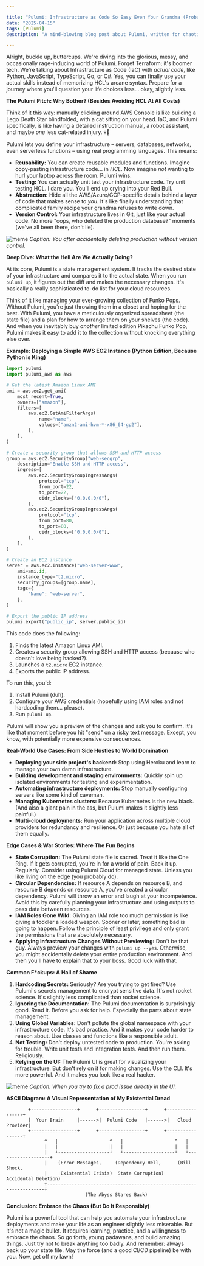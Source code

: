 ```yaml
---

title: "Pulumi: Infrastructure as Code So Easy Even Your Grandma (Probably) Can't Screw It Up (Too Badly)"
date: "2025-04-15"
tags: [Pulumi]
description: "A mind-blowing blog post about Pulumi, written for chaotic Gen Z engineers. Prepare for enlightenment... or existential dread, tbh."

---
```


Alright, buckle up, buttercups. We're diving into the glorious, messy, and occasionally rage-inducing world of Pulumi. Forget Terraform; it's boomer tech. We're talking about Infrastructure as Code (IaC) with *actual code*, like Python, JavaScript, TypeScript, Go, or C#. Yes, you can finally use your actual skills instead of memorizing HCL's arcane syntax. Prepare for a journey where you'll question your life choices less... okay, slightly less.

**The Pulumi Pitch: Why Bother? (Besides Avoiding HCL At All Costs)**

Think of it this way: manually clicking around AWS Console is like building a Lego Death Star blindfolded, with a cat sitting on your head. IaC, and Pulumi specifically, is like having a detailed instruction manual, a robot assistant, and maybe *one* less cat-related injury. 💀🙏

Pulumi lets you define your infrastructure – servers, databases, networks, even serverless functions – using real programming languages. This means:

*   **Reusability:** You can create reusable modules and functions. Imagine copy-pasting infrastructure code... in *HCL*. Now imagine *not* wanting to hurl your laptop across the room. Pulumi wins.
*   **Testing:** You can actually unit test your infrastructure code. Try unit testing HCL. I dare you. You'll end up crying into your Red Bull.
*   **Abstraction:** Hide all the AWS/Azure/GCP-specific details behind a layer of code that makes sense to *you*. It's like finally understanding that complicated family recipe your grandma refuses to write down.
*   **Version Control:** Your infrastructure lives in Git, just like your actual code. No more "oops, who deleted the production database?" moments (we've all been there, don't lie).

![meme](https://i.imgflip.com/3m10b8.jpg)
*Caption: You after accidentally deleting production without version control.*

**Deep Dive: What the Hell Are We Actually Doing?**

At its core, Pulumi is a state management system. It tracks the desired state of your infrastructure and compares it to the actual state. When you run `pulumi up`, it figures out the diff and makes the necessary changes. It's basically a really sophisticated to-do list for your cloud resources.

Think of it like managing your ever-growing collection of Funko Pops. Without Pulumi, you're just throwing them in a closet and hoping for the best. With Pulumi, you have a meticulously organized spreadsheet (the state file) and a plan for how to arrange them on your shelves (the code). And when you inevitably buy *another* limited edition Pikachu Funko Pop, Pulumi makes it easy to add it to the collection without knocking everything else over.

**Example: Deploying a Simple AWS EC2 Instance (Python Edition, Because Python is King)**

```python
import pulumi
import pulumi_aws as aws

# Get the latest Amazon Linux AMI
ami = aws.ec2.get_ami(
    most_recent=True,
    owners=["amazon"],
    filters=[
        aws.ec2.GetAmiFilterArgs(
            name="name",
            values=["amzn2-ami-hvm-*-x86_64-gp2"],
        ),
    ],
)

# Create a security group that allows SSH and HTTP access
group = aws.ec2.SecurityGroup("web-secgrp",
    description="Enable SSH and HTTP access",
    ingress=[
        aws.ec2.SecurityGroupIngressArgs(
            protocol="tcp",
            from_port=22,
            to_port=22,
            cidr_blocks=["0.0.0.0/0"],
        ),
        aws.ec2.SecurityGroupIngressArgs(
            protocol="tcp",
            from_port=80,
            to_port=80,
            cidr_blocks=["0.0.0.0/0"],
        ),
    ],
)

# Create an EC2 instance
server = aws.ec2.Instance("web-server-www",
    ami=ami.id,
    instance_type="t2.micro",
    security_groups=[group.name],
    tags={
        "Name": "web-server",
    },
)

# Export the public IP address
pulumi.export("public_ip", server.public_ip)

```

This code does the following:

1.  Finds the latest Amazon Linux AMI.
2.  Creates a security group allowing SSH and HTTP access (because who doesn't love being hacked?).
3.  Launches a `t2.micro` EC2 instance.
4.  Exports the public IP address.

To run this, you'd:

1.  Install Pulumi (duh).
2.  Configure your AWS credentials (hopefully using IAM roles and not hardcoding them… please).
3.  Run `pulumi up`.

Pulumi will show you a preview of the changes and ask you to confirm. It's like that moment before you hit "send" on a risky text message. Except, you know, with potentially more expensive consequences.

**Real-World Use Cases: From Side Hustles to World Domination**

*   **Deploying your side project's backend:** Stop using Heroku and learn to manage your own damn infrastructure.
*   **Building development and staging environments:** Quickly spin up isolated environments for testing and experimentation.
*   **Automating infrastructure deployments:** Stop manually configuring servers like some kind of caveman.
*   **Managing Kubernetes clusters:** Because Kubernetes is the new black. (And also a giant pain in the ass, but Pulumi makes it slightly less painful.)
*   **Multi-cloud deployments:** Run your application across multiple cloud providers for redundancy and resilience. Or just because you hate all of them equally.

**Edge Cases & War Stories: Where The Fun Begins**

*   **State Corruption:** The Pulumi state file is sacred. Treat it like the One Ring. If it gets corrupted, you're in for a world of pain. Back it up. Regularly. Consider using Pulumi Cloud for managed state. Unless you like living on the edge (you probably do).
*   **Circular Dependencies:** If resource A depends on resource B, and resource B depends on resource A, you've created a circular dependency. Pulumi will throw an error and laugh at your incompetence. Avoid this by carefully planning your infrastructure and using outputs to pass data between resources.
*   **IAM Roles Gone Wild:** Giving an IAM role too much permission is like giving a toddler a loaded weapon. Sooner or later, something bad is going to happen. Follow the principle of least privilege and only grant the permissions that are absolutely necessary.
*   **Applying Infrastructure Changes Without Previewing:** Don't be that guy. Always preview your changes with `pulumi up --yes`. Otherwise, you might accidentally delete your entire production environment. And then you'll have to explain that to your boss. Good luck with that.

**Common F*ckups: A Hall of Shame**

1.  **Hardcoding Secrets:** Seriously? Are you trying to get fired? Use Pulumi's secrets management to encrypt sensitive data. It's not rocket science. It's slightly less complicated than rocket science.
2.  **Ignoring the Documentation:** The Pulumi documentation is surprisingly good. Read it. Before you ask for help. Especially the parts about state management.
3.  **Using Global Variables:** Don't pollute the global namespace with your infrastructure code. It's bad practice. And it makes your code harder to reason about. Use classes and functions like a responsible adult.
4.  **Not Testing:** Don't deploy untested code to production. You're asking for trouble. Write unit tests and integration tests. And then run them. Religiously.
5.  **Relying on the UI:** The Pulumi UI is great for visualizing your infrastructure. But don't rely on it for making changes. Use the CLI. It's more powerful. And it makes you look like a real hacker.

![meme](https://i.kym-cdn.com/photos/images/newsfeed/001/826/966/0db.jpg)
*Caption: When you try to fix a prod issue directly in the UI.*

**ASCII Diagram: A Visual Representation of My Existential Dread**

```
        +-----------------+      +-----------------+      +-----------------+
        |  Your Brain     |------>|  Pulumi Code   |------>|   Cloud Provider|
        +-----------------+      +-----------------+      +-----------------+
              ^   |                   ^   |                   ^   |
              |   |                   |   |                   |   |
              |   +-------------------+   +-------------------+   +-------------------+
              |    (Error Messages,     (Dependency Hell,      (Bill Shock,
              |     Existential Crisis)  State Corruption)       Accidental Deletion)
              +---------------------------------------------------------------------+
                             (The Abyss Stares Back)

```

**Conclusion: Embrace the Chaos (But Do It Responsibly)**

Pulumi is a powerful tool that can help you automate your infrastructure deployments and make your life as an engineer slightly less miserable. But it's not a magic bullet. It requires learning, practice, and a willingness to embrace the chaos. So go forth, young padawans, and build amazing things. Just try not to break anything too badly. And remember: always back up your state file. May the force (and a good CI/CD pipeline) be with you. Now, get off my lawn!
